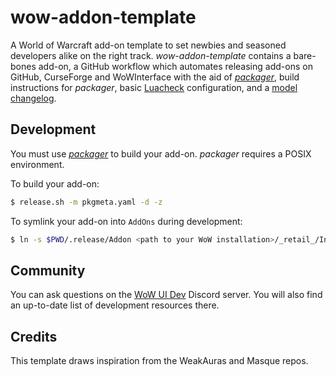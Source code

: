 # wow-addon-template

A World of Warcraft add-on template to set newbies and seasoned developers alike
on the right track.  *wow-addon-template* contains a bare-bones add-on,
a GitHub workflow which automates releasing add-ons on GitHub, CurseForge
and WoWInterface with the aid of [*packager*](https://github.com/BigWigsMods/packager),
build instructions for *packager*,
basic [Luacheck](https://github.com/mpeterv/luacheck) configuration,
and a [model changelog](https://keepachangelog.com/en/1.0.0/).

## Development

You must use [*packager*](https://github.com/BigWigsMods/packager)
to build your add-on.  *packager* requires a POSIX environment.

To build your add-on:

```sh
$ release.sh -m pkgmeta.yaml -d -z
```

To symlink your add-on into `AddOns` during development:

```sh
$ ln -s $PWD/.release/Addon <path to your WoW installation>/_retail_/Interface/AddOns/Addon
```

## Community

You can ask questions on the [WoW UI Dev](https://discord.gg/sVQCHr5)
Discord server.  You will also find an up-to-date list of development
resources there.

## Credits

This template draws inspiration from the WeakAuras and Masque repos.
